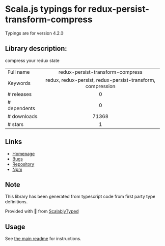 
# Scala.js typings for redux-persist-transform-compress

Typings are for version 4.2.0

## Library description:
compress your redux state

|                    |                 |
| ------------------ | :-------------: |
| Full name          | redux-persist-transform-compress |
| Keywords           | redux, redux-persist, redux-persist-transform, compression |
| # releases         | 0 |
| # dependents       | 0 |
| # downloads        | 71368 |
| # stars            | 1 |

## Links
- [Homepage](https://github.com/rt2zz/redux-persist-transform-compress)
- [Bugs](https://github.com/rt2zz/redux-persist-transform-compress/issues)
- [Repository](https://github.com/rt2zz/redux-persist-transform-compress)
- [Npm](https://www.npmjs.com/package/redux-persist-transform-compress)
    


## Note
This library has been generated from typescript code from first party type definitions.

Provided with :purple_heart: from [ScalablyTyped](https://github.com/oyvindberg/ScalablyTyped)

## Usage
See [the main readme](../../readme.md) for instructions.


